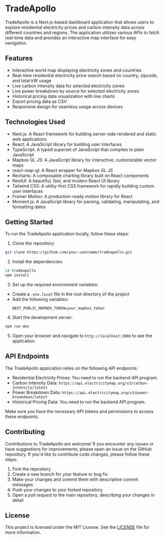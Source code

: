 # TradeApollo

TradeApollo is a Next.js-based dashboard application that allows users to explore residential electricity prices and carbon intensity data across different countries and regions. The application utilizes various APIs to fetch real-time data and provides an interactive map interface for easy navigation.

## Features

- Interactive world map displaying electricity zones and countries
- Real-time residential electricity price search based on country, zipcode, and total kW usage
- Live carbon intensity data for selected electricity zones
- Live power breakdown by source for selected electricity zones
- Historical pricing data visualization with line charts
- Export pricing data as CSV
- Responsive design for seamless usage across devices

## Technologies Used

- Next.js: A React framework for building server-side rendered and static web applications
- React: A JavaScript library for building user interfaces
- TypeScript: A typed superset of JavaScript that compiles to plain JavaScript
- Mapbox GL JS: A JavaScript library for interactive, customizable vector maps
- react-map-gl: A React wrapper for Mapbox GL JS
- Recharts: A composable charting library built on React components
- NextUI: A beautiful, fast, and modern React UI library
- Tailwind CSS: A utility-first CSS framework for rapidly building custom user interfaces
- Framer Motion: A production-ready motion library for React
- Moment.js: A JavaScript library for parsing, validating, manipulating, and formatting dates

## Getting Started

To run the TradeApollo application locally, follow these steps:

1. Clone the repository:

```bash
git clone https://github.com/your-username/tradeapollo.git
```

2. Install the dependencies:

```bash
cd tradeapollo
npm install
```

3. Set up the required environment variables:

- Create a `.env.local` file in the root directory of the project
- Add the following variables:
  ```
  NEXT_PUBLIC_MAPBOX_TOKEN=your_mapbox_token
  ```

4. Start the development server:

```bash
npm run dev
```

5. Open your browser and navigate to `http://localhost:3000` to see the application.

## API Endpoints

The TradeApollo application relies on the following API endpoints:

- Residential Electricity Prices: You need to run the backend API program.
- Carbon Intensity Data: `https://api.electricitymap.org/v3/carbon-intensity/latest`
- Power Breakdown Data: `https://api.electricitymap.org/v3/power-breakdown/latest`
- Historical Pricing Data: You need to run the backend API program.

Make sure you have the necessary API tokens and permissions to access these endpoints.

## Contributing

Contributions to TradeApollo are welcome! If you encounter any issues or have suggestions for improvements, please open an issue on the GitHub repository. If you'd like to contribute code changes, please follow these steps:

1. Fork the repository
2. Create a new branch for your feature or bug fix
3. Make your changes and commit them with descriptive commit messages
4. Push your changes to your forked repository
5. Open a pull request to the main repository, describing your changes in detail

## License

This project is licensed under the MIT License. See the [LICENSE](LICENSE) file for more information.
